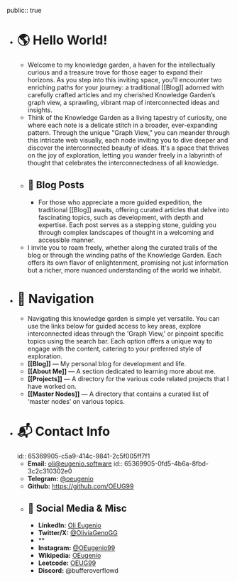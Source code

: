 public:: true

- # 🌎 Hello World!
	- Welcome to my knowledge garden, a haven for the intellectually curious and a treasure trove for those eager to expand their horizons. As you step into this inviting space, you'll encounter two enriching paths for your journey: a traditional [[Blog]] adorned with carefully crafted articles and my cherished Knowledge Garden’s graph view, a sprawling, vibrant map of interconnected ideas and insights.
	- Think of the Knowledge Garden as a living tapestry of curiosity, one where each note is a delicate stitch in a broader, ever-expanding pattern. Through the unique "Graph View," you can meander through this intricate web visually, each node inviting you to dive deeper and discover the interconnected beauty of ideas. It's a space that thrives on the joy of exploration, letting you wander freely in a labyrinth of thought that celebrates the interconnectedness of all knowledge.
	- ## 📜 Blog Posts
		- For those who appreciate a more guided expedition, the traditional [[Blog]] awaits, offering curated articles that delve into fascinating topics, such as development, with depth and expertise. Each post serves as a stepping stone, guiding you through complex landscapes of thought in a welcoming and accessible manner.
	- I invite you to roam freely, whether along the curated trails of the blog or through the winding paths of the Knowledge Garden. Each offers its own flavor of enlightenment, promising not just information but a richer, more nuanced understanding of the world we inhabit.
- #  🧭 Navigation
	- Navigating this knowledge garden is simple yet versatile. You can use the links below for guided access to key areas, explore interconnected ideas through the 'Graph View,' or pinpoint specific topics using the search bar. Each option offers a unique way to engage with the content, catering to your preferred style of exploration.
	- **[[Blog]]** — My personal blog for development and life.
	- **[[About Me]]** — A section dedicated to learning more about me.
	- **[[Projects]]** — A directory for the various code related projects that I have worked on.
	- **[[Master Nodes]]** — A directory that contains a curated list of ‘master nodes’ on various topics.
- # 📬 Contact Info
  id:: 65369905-c5a9-414c-9841-2c5f005ff7f1
	- **Email:** [oli@eugenio.software](email:oli@eugenio.software)
	  id:: 65369905-0fd5-4b6a-8fbd-3c2c310302e0
	- **Telegram:** [@oeugenio](https://t.me/oeugenio)
	- **Github:** https://github.com/OEUG99
	- ## 📲 Social Media & Misc
		- **LinkedIn:** [Oli Eugenio](https://www.linkedin.com/in/oli-eugenio)
		- **Twitter/X:** [@OliviaGenoGG](x.com/OliviaGenoGG)
		- **
		- **Instagram:** [@OEugenio99](instagram.com/oeugenio99)
		- **Wikipedia:** [OEugenio](https://en.wikipedia.org/wiki/User:OEugenio)
		- **Leetcode:** [OEUG99](https://leetcode.com/OEUG99/)
		- **Discord:** @bufferoverflowd